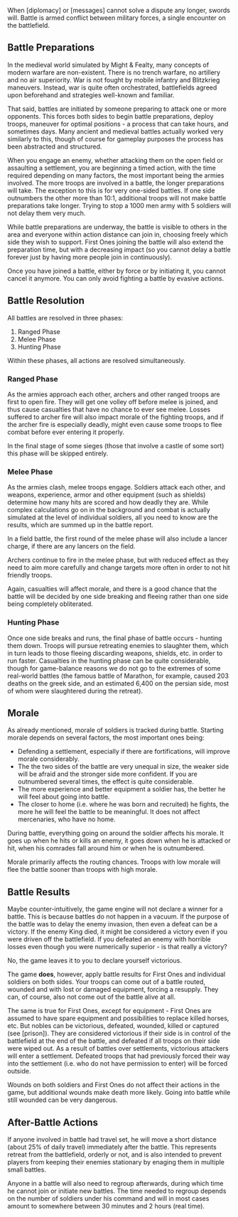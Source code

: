 When [diplomacy] or [messages] cannot solve a dispute any longer, swords will. Battle is armed conflict between military forces, a single encounter on the battlefield.


Battle Preparations
-------------------
In the medieval world simulated by Might & Fealty, many concepts of modern warfare are non-existent. There is no trench warfare, no artillery and no air superiority. War is not fought by mobile infantry and Blitzkrieg maneuvers. Instead, war is quite often orchestrated, battlefields agreed upon beforehand and strategies well-known and familiar.

That said, battles are initiated by someone preparing to attack one or more opponents. This forces both sides to begin battle preparations, deploy troops, maneuver for optimal positions - a process that can take hours, and sometimes days. Many ancient and medieval battles actually worked very similarly to this, though of course for gameplay purposes the process has been abstracted and structured.

When you engage an enemy, whether attacking them on the open field or assaulting a settlement, you are beginning a timed action, with the time required depending on many factors, the most important being the armies involved. The more troops are involved in a battle, the longer preparations will take. The exception to this is for very one-sided battles. If one side outnumbers the other more than 10:1, additional troops will not make battle preparations take longer. Trying to stop a 1000 men army with 5 soldiers will not delay them very much.

While battle preparations are underway, the battle is visible to others in the area and everyone within action distance can join in, choosing freely which side they wish to support. First Ones joining the battle will also extend the preparation time, but with a decreasing impact (so you cannot delay a battle forever just by having more people join in continuously).

Once you have joined a battle, either by force or by initiating it, you cannot cancel it anymore. You can only avoid fighting a battle by evasive actions.


Battle Resolution
-----------------
All battles are resolved in three phases:

1. Ranged Phase
2. Melee Phase
3. Hunting Phase

Within these phases, all actions are resolved simultaneously.


### Ranged Phase ###
As the armies approach each other, archers and other ranged troops are first to open fire. They will get one volley off before melee is joined, and thus cause casualties that have no chance to ever see melee. Losses suffered to archer fire will also impact morale of the fighting troops, and if the archer fire is especially deadly, might even cause some troops to flee combat before ever entering it properly.

In the final stage of some sieges (those that involve a castle of some sort) this phase will be skipped entirely.

### Melee Phase ###
As the armies clash, melee troops engage. Soldiers attack each other, and weapons, experience, armor and other equipment (such as shields) determine how many hits are scored and how deadly they are. While complex calculations go on in the background and combat is actually simulated at the level of individual soldiers, all you need to know are the results, which are summed up in the battle report.

In a field battle, the first round of the melee phase will also include a lancer charge, if there are any lancers on the field.

Archers continue to fire in the melee phase, but with reduced effect as they need to aim more carefully and change targets more often in order to not hit friendly troops.

Again, casualties will affect morale, and there is a good chance that the battle will be decided by one side breaking and fleeing rather than one side being completely obliterated.

### Hunting Phase ###
Once one side breaks and runs, the final phase of battle occurs - hunting them down. Troops will pursue retreating enemies to slaughter them, which in turn leads to those fleeing discarding weapons, shields, etc. in order to run faster. Casualties in the hunting phase can be quite considerable, though for game-balance reasons we do not go to the extremes of some real-world battles (the famous battle of Marathon, for example, caused 203 deaths on the greek side, and an estimated 6,400 on the persian side, most of whom were slaughtered during the retreat).


Morale
------
As already mentioned, morale of soldiers is tracked during battle. Starting morale depends on several factors, the most important ones being:

* Defending a settlement, especially if there are fortifications, will improve morale considerably.
* The the two sides of the battle are very unequal in size, the weaker side will be afraid and the stronger side more confident. If you are outnumbered several times, the effect is quite considerable.
* The more experience and better equipment a soldier has, the better he will feel about going into battle.
* The closer to home (i.e. where he was born and recruited) he fights, the more he will feel the battle to be meaningful. It does not affect mercenaries, who have no home.

During battle, everything going on around the soldier affects his morale. It goes up when he hits or kills an enemy, it goes down when he is attacked or hit, when his comrades fall around him or when he is outnumbered.

Morale primarily affects the routing chances. Troops with low morale will flee the battle sooner than troops with high morale.


Battle Results
--------------
Maybe counter-intuitively, the game engine will not declare a winner for a battle. This is because battles do not happen in a vacuum. If the purpose of the battle was to delay the enemy invasion, then even a defeat can be a victory. If the enemy King died, it might be considered a victory even if you were driven off the battlefield. If you defeated an enemy with horrible losses even though you were numerically superior - is that really a victory?

No, the game leaves it to you to declare yourself victorious.


The game **does**, however, apply battle results for First Ones and individual soldiers on both sides. Your troops can come out of a battle routed, wounded and with lost or damaged equipment, forcing a resupply. They can, of course, also not come out of the battle alive at all.

The same is true for First Ones, except for equipment - First Ones are assumed to have spare equipment and possibilities to replace killed horses, etc. But nobles can be victorious, defeated, wounded, killed or captured (see [prison]). They are considered victorious if their side is in control of the battlefield at the end of the battle, and defeated if all troops on their side were wiped out.
As a result of battles over settlements, victorious attackers will enter a settlement. Defeated troops that had previously forced their way into the settlement (i.e. who do not have permission to enter) will be forced outside.

Wounds on both soldiers and First Ones do not affect their actions in the game, but additional wounds make death more likely. Going into battle while still wounded can be very dangerous.


After-Battle Actions
--------------------
If anyone involved in battle had travel set, he will move a short distance (about 25% of daily travel) immediately after the battle. This represents retreat from the battlefield, orderly or not, and is also intended to prevent players from keeping their enemies stationary by enaging them in multiple small battles.

Anyone in a battle will also need to regroup afterwards, during which time he cannot join or initiate new battles. The time needed to regroup depends on the number of soldiers under his command and will in most cases amount to somewhere between 30 minutes and 2 hours (real time).

